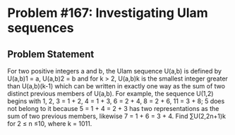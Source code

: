 # Problem #167: Investigating Ulam sequences 

## Problem Statement 

For two positive integers a and b, the Ulam sequence U(a,b) is defined by U(a,b)1 = a, U(a,b)2 = b and for k > 2,
U(a,b)k is the smallest integer greater than U(a,b)(k-1) which can be written in exactly one way as the sum of two distinct previous members of U(a,b).
For example, the sequence U(1,2) begins with
1, 2, 3 = 1 + 2, 4 = 1 + 3, 6 = 2 + 4, 8 = 2 + 6, 11 = 3 + 8;
5 does not belong to it because 5 = 1 + 4 = 2 + 3 has two representations as the sum of two previous members, likewise 7 = 1 + 6 = 3 + 4.
Find ∑U(2,2n+1)k for 2 ≤ n ≤10, where k = 1011.
